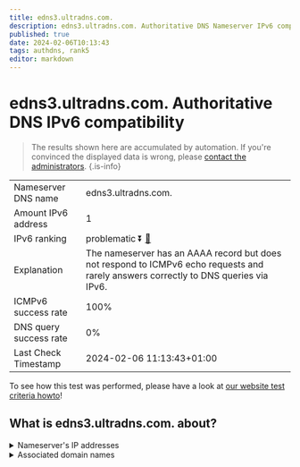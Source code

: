 ```yaml
---
title: edns3.ultradns.com.
description: edns3.ultradns.com. Authoritative DNS Nameserver IPv6 compatibility
published: true
date: 2024-02-06T10:13:43
tags: authdns, rank5
editor: markdown
---
```


# edns3.ultradns.com. Authoritative DNS IPv6 compatibility

> The results shown here are accumulated by automation. If you're convinced the displayed data is wrong, please [contact the administrators](/howto/chat). 
{.is-info}




|   |   |
| - | - |
| Nameserver DNS name | edns3.ultradns.com.
| Amount IPv6 address | 1
| IPv6 ranking | problematic :arrow_double_down: [🔗](/howto/ranking) |
| Explanation | The nameserver has an AAAA record but does not respond to ICMPv6 echo requests and rarely answers correctly to DNS queries via IPv6. |
| ICMPv6 success rate | 100%|
| DNS query success rate | 0% |
| Last Check Timestamp | 2024-02-06 11:13:43+01:00 |

To see how this test was performed, please have a look at [our website test criteria howto](/howto/testcriteria/authdns)!


## What is edns3.ultradns.com. about?




<details>
<summary>Nameserver's IP addresses</summary>

2001:502:f3ff::203

</details>



<details>
<summary>Associated domain names</summary>

www.rbc.com

</details>
